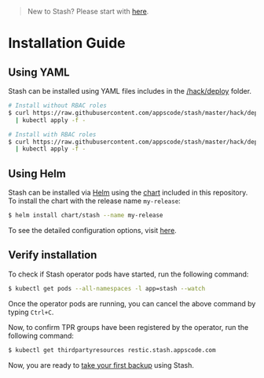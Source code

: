> New to Stash? Please start with [here](/docs/tutorial.md).

# Installation Guide

## Using YAML
Stash can be installed using YAML files includes in the [/hack/deploy](/hack/deploy) folder.

```sh
# Install without RBAC roles
$ curl https://raw.githubusercontent.com/appscode/stash/master/hack/deploy/stash-without-rbac.yaml \
  | kubectl apply -f -

# Install with RBAC roles
$ curl https://raw.githubusercontent.com/appscode/stash/master/hack/deploy/stash-with-rbac.yaml \
  | kubectl apply -f -
```

## Using Helm
Stash can be installed via [Helm](https://helm.sh/) using the [chart](/chart/stash) included in this repository. To install the chart with the release name `my-release`:
```bash
$ helm install chart/stash --name my-release
```
To see the detailed configuration options, visit [here](/chart/stash/README.md).


## Verify installation
To check if Stash operator pods have started, run the following command:
```sh
$ kubectl get pods --all-namespaces -l app=stash --watch
```

Once the operator pods are running, you can cancel the above command by typing `Ctrl+C`.

Now, to confirm TPR groups have been registered by the operator, run the following command:
```sh
$ kubectl get thirdpartyresources restic.stash.appscode.com
```

Now, you are ready to [take your first backup](/docs/tutorial.md) using Stash.
